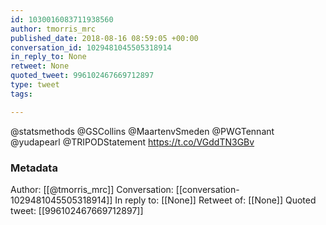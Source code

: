 ```yaml
---
id: 1030016083711938560
author: tmorris_mrc
published_date: 2018-08-16 08:59:05 +00:00
conversation_id: 1029481045505318914
in_reply_to: None
retweet: None
quoted_tweet: 996102467669712897
type: tweet
tags:

---
```


@statsmethods @GSCollins @MaartenvSmeden @PWGTennant @yudapearl @TRIPODStatement https://t.co/VGddTN3GBv

### Metadata

Author: [[@tmorris_mrc]]
Conversation: [[conversation-1029481045505318914]]
In reply to: [[None]]
Retweet of: [[None]]
Quoted tweet: [[996102467669712897]]
